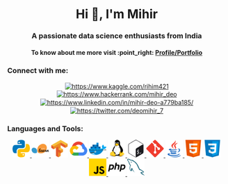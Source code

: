 <h1 align="center">Hi 👋, I'm Mihir</h1>
<h3 align="center">A passionate data science enthusiasts from India</h3>
<h4 align="center">To know about me more visit :point_right: <a href="https://mihir-workspace.github.io/portfolio/" target="blank">Profile/Portfolio</a> </h4>
<h3 align="left">Connect with me:</h3>
<p align="center">
<a href="https://kaggle.com/rihim421" target="blank"><img align="center" src="https://cdn.jsdelivr.net/npm/simple-icons@3.0.1/icons/kaggle.svg" alt="https://www.kaggle.com/rihim421" height="30" width="40" /></a>
<a href="https://www.hackerrank.com/mihir_deo" target="blank"><img align="center" src="https://cdn.jsdelivr.net/npm/simple-icons@3.0.1/icons/hackerrank.svg" alt="https://www.hackerrank.com/mihir_deo" height="30" width="40" /></a>
<a href="https://linkedin.com/in/mihir-deo-a779ba185/" target="blank"><img align="center" src="https://cdn.jsdelivr.net/npm/simple-icons@3.0.1/icons/linkedin.svg" alt="https://www.linkedin.com/in/mihir-deo-a779ba185/" height="30" width="40" /></a>
<a href="https://twitter.com/https://twitter.com/deomihir_7" target="blank"><img align="center" src="https://cdn.jsdelivr.net/npm/simple-icons@3.0.1/icons/twitter.svg" alt="https://twitter.com/deomihir_7" height="30" width="40" /></a>
</p>
<h3 align="left">Languages and Tools:</h3>
<p align="center"> 
<a href="https://www.python.org" target="_blank"> <img src="https://github.com/mihir-workspace/mihir-workspace/blob/main/icons/python.svg" alt="python" width="40" height="40"/> </a>
<a href="https://scikit-learn.org/" target="_blank"> <img src="https://github.com/mihir-workspace/mihir-workspace/blob/main/icons/scikit.svg" alt="scikit_learn" width="40" height="40"/> </a>  
<a href="https://www.tensorflow.org" target="_blank"> <img src="https://github.com/mihir-workspace/mihir-workspace/blob/main/icons/tensorflow.svg" alt="tensorflow" width="40" height="40"/></a> 
<a href="https://cloud.google.com" target="_blank"> <img src="https://github.com/mihir-workspace/mihir-workspace/blob/main/icons/gcp.svg" alt="gcp" width="40" height="40"/> </a>  <!--
<a href="https://aws.amazon.com" target="_blank"> <img src="https://devicons.github.io/devicon/devicon.git/icons/amazonwebservices/amazonwebservices-original-wordmark.svg" alt="aws" width="40" height="40"/> </
--><a href="https://www.docker.com/" target="_blank"> <img src="https://github.com/mihir-workspace/mihir-workspace/blob/main/icons/docker.svg" alt="docker" width="40" height="40"/> </a>    
<a href="https://www.linux.org/" target="_blank"> <img src="https://github.com/mihir-workspace/mihir-workspace/blob/main/icons/linux.svg"" alt="linux" width="40" height="40"/> </a><a href="https://www.gnu.org/software/bash/" target="_blank"> <img src="https://github.com/mihir-workspace/mihir-workspace/blob/main/icons/bash.svg" alt="bash" width="40" height="40"/> </a><a href="https://git-scm.com/" target="_blank"> <img src="https://github.com/mihir-workspace/mihir-workspace/blob/main/icons/git.svg" alt="git" width="40" height="40"/></a><a href="https://www.java.com" target="_blank"> <img src="https://github.com/mihir-workspace/mihir-workspace/blob/main/icons/java.svg" alt="java" width="40" height="40"/> </a><a href="https://www.w3.org/html/" target="_blank"> <img src="https://github.com/mihir-workspace/mihir-workspace/blob/main/icons/html.svg" alt="html5" width="40" height="40"/> </a><a href="https://www.w3schools.com/css/" target="_blank"> <img src="https://github.com/mihir-workspace/mihir-workspace/blob/main/icons/css.svg" alt="css3" width="40" height="40"/> </a><a href="https://developer.mozilla.org/en-US/docs/Web/JavaScript" target="_blank"> <img src="https://github.com/mihir-workspace/mihir-workspace/blob/main/icons/javascript.svg" alt="javascript" width="40" height="40"/></a><a href="https://www.php.net" target="_blank"> <img src="https://github.com/mihir-workspace/mihir-workspace/blob/main/icons/php.svg" alt="php" width="40" height="40"/> </a> <a href="https://www.mysql.com/" target="_blank"> <img src="https://github.com/mihir-workspace/mihir-workspace/blob/main/icons/mysql.svg" alt="mysql" width="40" height="40"/> </a></p>
